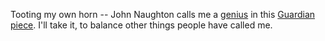 Tooting my own horn -- John Naughton calls me a <a href="http://scripting.com/images/2019/12/02/guardianScreen.png">genius</a> in this <a href="https://www.theguardian.com/commentisfree/2019/nov/30/podcasting-fifteenth-years-old-corporate-greed-threat">Guardian piece</a>. I'll take it, to balance other things people have called me.
